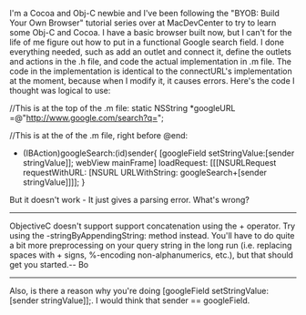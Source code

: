 I'm a Cocoa and Obj-C newbie and I've been following the "BYOB: Build Your Own Browser" tutorial series over at MacDevCenter to try to learn some Obj-C and Cocoa. I have a basic browser built now, but I can't for the life of me figure out how to put in a functional Google search field. I done everything needed, such as add an outlet and connect it, define the outlets and actions in the .h file, and code the actual implementation in .m file. The code in the implementation is identical to the connectURL's implementation at the moment, because when I modify it, it causes errors. Here's the code I thought was logical to use:

    
//This is at the top of the .m file:
static NSString *googleURL =@"http://www.google.com/search?q=";


//This is at the of the .m file, right before @end:
- (IBAction)googleSearch:(id)sender{
    [googleField setStringValue:[sender stringValue]];
    webView mainFrame] loadRequest:
        [[[NSURLRequest requestWithURL:
            [NSURL URLWithString:
				googleSearch+[sender stringValue]]]];
}

But it doesn't work - It just gives a parsing error. What's wrong?

----

ObjectiveC doesn't support support concatenation using the + operator.  Try using the     -stringByAppendingString: method instead.  You'll have to do quite a bit more preprocessing on your query string in the long run (i.e. replacing spaces with + signs, %-encoding non-alphanumerics, etc.), but that should get you started.-- Bo

----

Also, is there a reason why you're doing     [googleField setStringValue:[sender stringValue]];. I would think that     sender == googleField.
